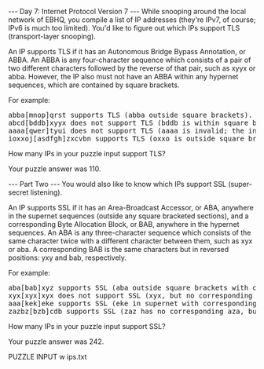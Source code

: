 --- Day 7: Internet Protocol Version 7 ---
While snooping around the local network of EBHQ, you compile a list of IP addresses (they're IPv7, of course; IPv6 is much too limited). 
You'd like to figure out which IPs support TLS (transport-layer snooping).

An IP supports TLS if it has an Autonomous Bridge Bypass Annotation, or ABBA. An ABBA is any four-character sequence 
which consists of a pair of two different characters followed by the reverse of that pair, such as xyyx or abba. 
However, the IP also must not have an ABBA within any hypernet sequences, which are contained by square brackets.

For example:
<pre>
abba[mnop]qrst supports TLS (abba outside square brackets).
abcd[bddb]xyyx does not support TLS (bddb is within square brackets, even though xyyx is outside square brackets).
aaaa[qwer]tyui does not support TLS (aaaa is invalid; the interior characters must be different).
ioxxoj[asdfgh]zxcvbn supports TLS (oxxo is outside square brackets, even though it's within a larger string).
</pre>

How many IPs in your puzzle input support TLS?

Your puzzle answer was 110.

--- Part Two ---
You would also like to know which IPs support SSL (super-secret listening).

An IP supports SSL if it has an Area-Broadcast Accessor, or ABA, anywhere in the supernet sequences 
(outside any square bracketed sections), and a corresponding Byte Allocation Block, or BAB, anywhere 
in the hypernet sequences. An ABA is any three-character sequence which consists of the same character 
twice with a different character between them, such as xyx or aba. A corresponding BAB is the same characters 
but in reversed positions: yxy and bab, respectively.

For example:
<pre>
aba[bab]xyz supports SSL (aba outside square brackets with corresponding bab within square brackets).
xyx[xyx]xyx does not support SSL (xyx, but no corresponding yxy).
aaa[kek]eke supports SSL (eke in supernet with corresponding kek in hypernet; the aaa sequence is not related, because the interior character must be different).
zazbz[bzb]cdb supports SSL (zaz has no corresponding aza, but zbz has a corresponding bzb, even though zaz and zbz overlap).
</pre>

How many IPs in your puzzle input support SSL?

Your puzzle answer was 242.

PUZZLE INPUT w ips.txt
